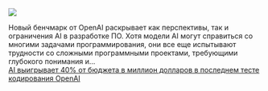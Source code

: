 <!--2025-02-20 14:05:00-->
<div class="yb">
  <div class="rss smaller1 habr"><img src="https://habrastorage.org/getpro/habr/upload_files/ecb/248/be1/ecb248be1955a5f5772cdccb760cdeea.png" /><p> Новый  бенчмарк от OpenAI раскрывает как перспективы, так и ограничения AI в разработке ПО. Хотя модели AI могут справиться со многими задачами программирования, они все еще испытывают трудности со сложными программными проектами, требующими глубокого понимания и... <br><a class="light" href="https://habr.com/ru/companies/bothub/news/884390/?utm_source=habrahabr&utm_medium=rss&utm_campaign=884390">AI выигрывает 40% от бюджета в миллион долларов в последнем тесте кодирования OpenAI</a></div>
</div>
